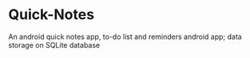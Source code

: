 # Quick-Notes
An android quick notes app, to-do list and reminders android app; data storage on SQLite database          
